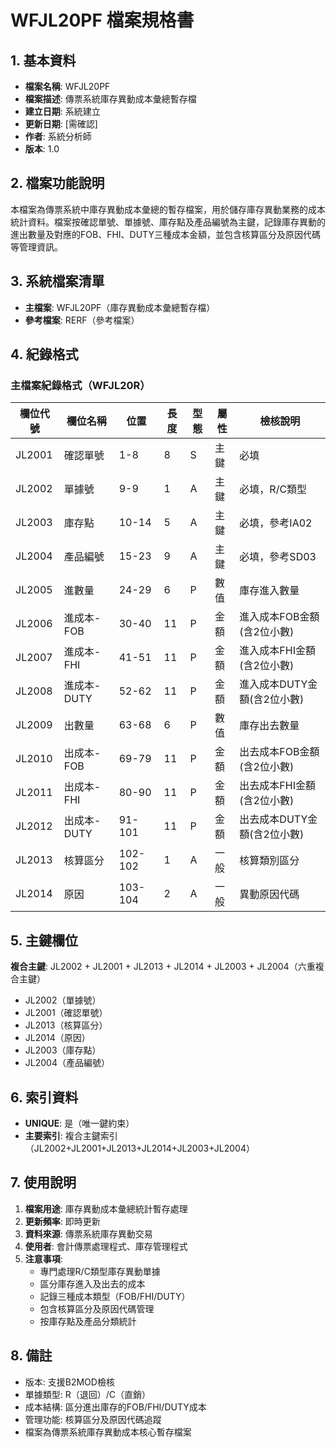 # WFJL20PF 檔案規格書

## 1. 基本資料
- **檔案名稱**: WFJL20PF
- **檔案描述**: 傳票系統庫存異動成本彙總暫存檔
- **建立日期**: 系統建立
- **更新日期**: [需確認]
- **作者**: 系統分析師
- **版本**: 1.0

## 2. 檔案功能說明
本檔案為傳票系統中庫存異動成本彙總的暫存檔案，用於儲存庫存異動業務的成本統計資料。檔案按確認單號、單據號、庫存點及產品編號為主鍵，記錄庫存異動的進出數量及對應的FOB、FHI、DUTY三種成本金額，並包含核算區分及原因代碼等管理資訊。

## 3. 系統檔案清單
- **主檔案**: WFJL20PF（庫存異動成本彙總暫存檔）
- **參考檔案**: RERF（參考檔案）

## 4. 紀錄格式

### 主檔案紀錄格式（WFJL20R）
| 欄位代號 | 欄位名稱 | 位置 | 長度 | 型態 | 屬性 | 檢核說明 |
|----------|----------|------|------|------|------|----------|
| JL2001 | 確認單號 | 1-8 | 8 | S | 主鍵 | 必填 |
| JL2002 | 單據號 | 9-9 | 1 | A | 主鍵 | 必填，R/C類型 |
| JL2003 | 庫存點 | 10-14 | 5 | A | 主鍵 | 必填，參考IA02 |
| JL2004 | 產品編號 | 15-23 | 9 | A | 主鍵 | 必填，參考SD03 |
| JL2005 | 進數量 | 24-29 | 6 | P | 數值 | 庫存進入數量 |
| JL2006 | 進成本-FOB | 30-40 | 11 | P | 金額 | 進入成本FOB金額(含2位小數) |
| JL2007 | 進成本-FHI | 41-51 | 11 | P | 金額 | 進入成本FHI金額(含2位小數) |
| JL2008 | 進成本-DUTY | 52-62 | 11 | P | 金額 | 進入成本DUTY金額(含2位小數) |
| JL2009 | 出數量 | 63-68 | 6 | P | 數值 | 庫存出去數量 |
| JL2010 | 出成本-FOB | 69-79 | 11 | P | 金額 | 出去成本FOB金額(含2位小數) |
| JL2011 | 出成本-FHI | 80-90 | 11 | P | 金額 | 出去成本FHI金額(含2位小數) |
| JL2012 | 出成本-DUTY | 91-101 | 11 | P | 金額 | 出去成本DUTY金額(含2位小數) |
| JL2013 | 核算區分 | 102-102 | 1 | A | 一般 | 核算類別區分 |
| JL2014 | 原因 | 103-104 | 2 | A | 一般 | 異動原因代碼 |

## 5. 主鍵欄位
**複合主鍵**: JL2002 + JL2001 + JL2013 + JL2014 + JL2003 + JL2004（六重複合主鍵）
- JL2002（單據號）
- JL2001（確認單號）  
- JL2013（核算區分）
- JL2014（原因）
- JL2003（庫存點）
- JL2004（產品編號）

## 6. 索引資料
- **UNIQUE**: 是（唯一鍵約束）
- **主要索引**: 複合主鍵索引（JL2002+JL2001+JL2013+JL2014+JL2003+JL2004）

## 7. 使用說明
1. **檔案用途**: 庫存異動成本彙總統計暫存處理
2. **更新頻率**: 即時更新
3. **資料來源**: 傳票系統庫存異動交易
4. **使用者**: 會計傳票處理程式、庫存管理程式
5. **注意事項**: 
   - 專門處理R/C類型庫存異動單據
   - 區分庫存進入及出去的成本
   - 記錄三種成本類型（FOB/FHI/DUTY）
   - 包含核算區分及原因代碼管理
   - 按庫存點及產品分類統計

## 8. 備註
- 版本: 支援B2MOD檢核
- 單據類型: R（退回）/C（直銷）
- 成本結構: 區分進出庫存的FOB/FHI/DUTY成本
- 管理功能: 核算區分及原因代碼追蹤
- 檔案為傳票系統庫存異動成本核心暫存檔案 